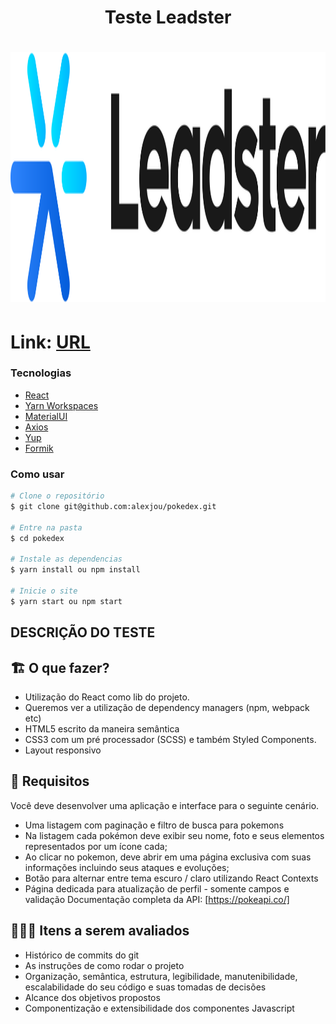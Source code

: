 <h1 align="center">Teste Leadster</h1>

<h1 align="center">
<img
    alt="leadster"
    src="./src/Components/assets/leadster.svg"
    width=700
    height=400    
  />
</h1>

# Link: [URL]()


### Tecnologias

- [React](https://pt-br.reactjs.org/)
- [Yarn Workspaces](https://classic.yarnpkg.com/en/docs/workspaces/)
- [MaterialUI](https://mui.com/)
- [Axios](https://axios-http.com/ptbr/docs/intro)
- [Yup](https://github.com/jquense/yup)
- [Formik](https://formik.org/)


### Como usar

```bash
# Clone o repositório
$ git clone git@github.com:alexjou/pokedex.git

# Entre na pasta
$ cd pokedex

# Instale as dependencias
$ yarn install ou npm install

# Inicie o site
$ yarn start ou npm start
```

###


## DESCRIÇÃO DO TESTE


## 🏗 O que fazer?

* Utilização do React como lib do projeto.
* Queremos ver a utilização de dependency managers (npm, webpack etc)
* HTML5 escrito da maneira semântica
* CSS3 com um pré processador (SCSS) e também Styled Components.
* Layout responsivo


## 🚨 Requisitos

Você deve desenvolver uma aplicação e interface para o seguinte cenário.
  - Uma listagem com paginação e filtro de busca para pokemons
  - Na listagem cada pokémon deve exibir seu nome, foto e seus elementos representados por um ícone cada;
  - Ao clicar no pokemon, deve abrir em uma página exclusiva com suas informações incluindo seus ataques e evoluções;
  - Botão para alternar entre tema escuro / claro utilizando React Contexts
  - Página dedicada para atualização de perfil - somente campos e validação
Documentação completa da API: [https://pokeapi.co/]


## 🕵🏻‍♂️ Itens a serem avaliados

* Histórico de commits do git
* As instruções de como rodar o projeto
* Organização, semântica, estrutura, legibilidade, manutenibilidade, escalabilidade do seu código e suas tomadas de decisões
* Alcance dos objetivos propostos
* Componentização e extensibilidade dos componentes Javascript


